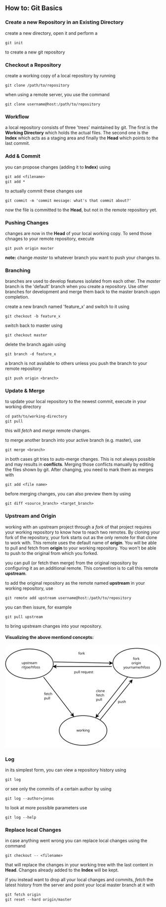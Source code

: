 ## How to: Git Basics

### Create a new Repository in an Existing Directory
create a new directory, open it and perform a 

    git init
    
to create a new git repository

### Checkout a Repository
create a working copy of a local repository by running 

    git clone /path/to/repository
    
when using a remote server, you use the command

    git clone username@host:/path/to/repository

### Workflow
a local repository consists of three 'trees' maintained by git. The first is the **Working Directory** which holds the actual files. The second one is the **Index** which acts as a staging area and finally the **Head** which points to the last commit. 

### Add & Commit
you can propose changes (adding it to **Index**) using

    git add <filename> 
    git add *
    
to actually commit these changes use

    git commit -m 'commit message: what's that commit about?'
    
now the file is committed to the **Head**, but not in the remote repository yet.

### Pushing Changes
changes are now in the **Head** of your local working copy. To send those chnages to your remote repository, execute

    git push origin master
    
**note:** change *master* to whatever branch you want to push your changes to.

### Branching
branches are used to develop features isolated from each other. The *master* branch is the 'default' branch when you create a repository. Use other branches for development and merge them back to the master branch uppn completion. 

create a new branch named 'feature_x' and switch to it using

    git checkout -b feature_x
    
switch back to master using

    git checkout master
    
delete the branch again using

    git branch -d feature_x
    
a branch is not available to others unless you push the branch to your remote repository
    
    git push origin <branch>
    
### Update & Merge
to update your local repository to the newest commit, execute in your working directory
    
    cd path/to/working-directory
    git pull
    
this will *fetch* and *merge* remote changes.

to merge another branch into your active branch (e.g. master), use

    git merge <branch>
    
in both cases git tries to auto-merge changes. This is not always possible and may results in **conflicts**. Merging those conflicts manually by editing the files shown by git. After changing, you need to mark them as merges with

    git add <file name>
    
before merging changes, you can also preview them by using

    git diff <source_branch> <target_branch>
    
### Upstream and Origin
working with an upstream project through a *fork* of that project requires your working repository to know how to reach two remotes. By cloning your fork of the repository, your fork starts out as the only remote for that clone to work with. This remote uses the default name of **origin**. You will be able to pull and fetch from **origin** to your working repository. You won't be able to push to the original from which you forked.

you can pull (or fetch then merge) from the original repository by configuring it as an additional remote. This convention is to call this remote **upstream**. 

to add the original repository as the remote named **upstream** in your working repository, use 

    git remote add upstream username@host:/path/to/repository
    
you can then issure, for example 

    git pull upstream
    
to bring upstream changes into your repository.

#### Visualizing the above mentiond concepts:

![Upstream & Origin|60%](upstream-vs-origin.svg)

### Log
in its simplest form, you can view a repository history using 

    git log
    
or see only the commits of a certain author by using

    git log --author=jonas
    
to look at more possible parameters use

    git log --help
    
### Replace local Changes
in case anything went wrong you can replace local changes using the command

    git checkout -- <filename>

that will replace the changes in your working tree with the last content in **Head**. Changes already added to the **Index** will be kept. 

if you instead want to drop all your local changes and commits, *fetch* the latest history from the server and point your local master branch at it with

    git fetch origin
    git reset --hard origin/master
    

   
    


